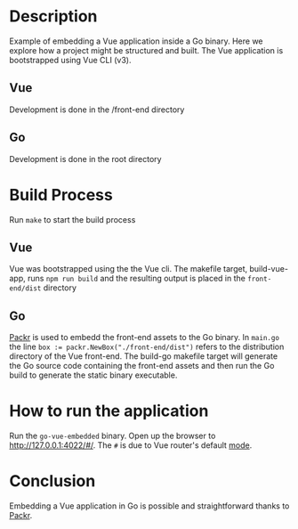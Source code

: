 # Description

Example of embedding a Vue application inside a Go binary. Here we explore how a project might be structured and built. The Vue application is bootstrapped using Vue CLI (v3).

## Vue

Development is done in the /front-end directory

## Go

Development is done in the root directory

# Build Process

Run `make` to start the build process

## Vue

Vue was bootstrapped using the the Vue cli. The makefile target, build-vue-app, runs `npm run build` and the resulting output is placed in the `front-end/dist` directory

## Go

[Packr](https://github.com/gobuffalo/packr) is used to embedd the front-end assets to the Go binary. In `main.go` the line `box := packr.NewBox("./front-end/dist")` refers to the distribution directory of the Vue front-end. The build-go makefile target will generate the Go source code containing the front-end assets and then run the Go build to generate the static binary executable.

# How to run the application

Run the `go-vue-embedded` binary. Open up the browser to http://127.0.0.1:4022/#/. The `#` is due to Vue router's default [mode](https://router.vuejs.org/guide/essentials/history-mode.html).

# Conclusion

Embedding a Vue application in Go is possible and straightforward thanks to [Packr](https://github.com/gobuffalo/packr).
